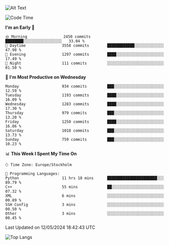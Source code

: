 ![Alt Text](https://media.tenor.com/3Gehha8RO-sAAAAC/goose-dance.gif)

<!--START_SECTION:waka-->
![Code Time](http://img.shields.io/badge/Code%20Time-154%20hrs-blue)

**I'm an Early 🐤** 

```text
🌞 Morning                2450 commits        ████████░░░░░░░░░░░░░░░░░   33.04 % 
🌆 Daytime                3558 commits        ████████████░░░░░░░░░░░░░   47.98 % 
🌃 Evening                1297 commits        ████░░░░░░░░░░░░░░░░░░░░░   17.49 % 
🌙 Night                  111 commits         ░░░░░░░░░░░░░░░░░░░░░░░░░   01.50 % 
```
📅 **I'm Most Productive on Wednesday** 

```text
Monday                   934 commits         ███░░░░░░░░░░░░░░░░░░░░░░   12.59 % 
Tuesday                  1193 commits        ████░░░░░░░░░░░░░░░░░░░░░   16.09 % 
Wednesday                1283 commits        ████░░░░░░░░░░░░░░░░░░░░░   17.30 % 
Thursday                 979 commits         ███░░░░░░░░░░░░░░░░░░░░░░   13.20 % 
Friday                   1250 commits        ████░░░░░░░░░░░░░░░░░░░░░   16.86 % 
Saturday                 1018 commits        ███░░░░░░░░░░░░░░░░░░░░░░   13.73 % 
Sunday                   759 commits         ███░░░░░░░░░░░░░░░░░░░░░░   10.23 % 
```


📊 **This Week I Spent My Time On** 

```text
🕑︎ Time Zone: Europe/Stockholm

💬 Programming Languages: 
Python                   11 hrs 18 mins      ██████████████████████░░░   89.79 % 
C++                      55 mins             ██░░░░░░░░░░░░░░░░░░░░░░░   07.32 % 
XML                      6 mins              ░░░░░░░░░░░░░░░░░░░░░░░░░   00.89 % 
SSH Config               3 mins              ░░░░░░░░░░░░░░░░░░░░░░░░░   00.50 % 
Other                    3 mins              ░░░░░░░░░░░░░░░░░░░░░░░░░   00.45 % 
```


 Last Updated on 12/05/2024 18:42:43 UTC
<!--END_SECTION:waka-->

![Top Langs](https://github-readme-stats-rose-phi.vercel.app/api/top-langs/?username=jxncted\&layout=compact&hide=c,assembly,jupyter%20notebook)
